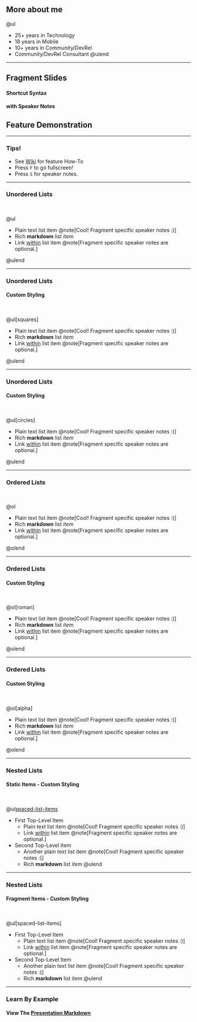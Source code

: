 ## More about me
@ul
- 25+ years in Technology
- 18 years in Mobile
- 10+ years in Community/DevRel
- Community/DevRel Consultant
@ulend

---

## Fragment Slides
#### Shortcut Syntax
#### with Speaker Notes
## Feature Demonstration

---

### Tips!

- See <a target="_blank" href="https://github.com/gitpitch/gitpitch/wiki/Fragment-Slides">Wiki</a> for feature How-To
- Press `F` to go fullscreen!
- Press `S` for speaker notes.

---

### Unordered Lists
<br>

@ul

- Plain text list item @note[Cool! Fragment specific speaker notes :)]
- Rich **markdown** list *item*
- Link [within](https://gitpitch.com) list item @note[Fragment specific speaker notes are optional.]

@ulend

---

### Unordered Lists
#### Custom Styling
<br>

@ul[squares]

- Plain text list item @note[Cool! Fragment specific speaker notes :)]
- Rich **markdown** list *item*
- Link [within](https://gitpitch.com) list item @note[Fragment specific speaker notes are optional.]

@ulend

---

### Unordered Lists
#### Custom Styling
<br>

@ul[circles]

- Plain text list item @note[Cool! Fragment specific speaker notes :)]
- Rich **markdown** list *item*
- Link [within](https://gitpitch.com) list item @note[Fragment specific speaker notes are optional.]

@ulend

---

### Ordered Lists
<br>

@ol

- Plain text list item @note[Cool! Fragment specific speaker notes :)]
- Rich **markdown** list *item*
- Link [within](https://gitpitch.com) list item @note[Fragment specific speaker notes are optional.]

@olend

---

### Ordered Lists
#### Custom Styling
<br>

@ol[roman]

- Plain text list item @note[Cool! Fragment specific speaker notes :)]
- Rich **markdown** list *item*
- Link [within](https://gitpitch.com) list item @note[Fragment specific speaker notes are optional.]

@olend

---

### Ordered Lists
#### Custom Styling
<br>

@ol[alpha]

- Plain text list item @note[Cool! Fragment specific speaker notes :)]
- Rich **markdown** list *item*
- Link [within](https://gitpitch.com) list item @note[Fragment specific speaker notes are optional.]

@olend

---

### Nested Lists
#### Static Items - Custom Styling
<br>

@ul[spaced-list-items](false)
- First Top-Level Item
  + Plain text list item @note[Cool! Fragment specific speaker notes :)]
  + Link [within](https://gitpitch.com) list item @note[Fragment specific speaker notes are optional.]
- Second Top-Level Item
  + Another plain text list item @note[Cool! Fragment specific speaker notes :)]
  + Rich **markdown** list *item*
@ulend

---

### Nested Lists
#### Fragment Items - Custom Styling
<br>

@ul[spaced-list-items]
- First Top-Level Item
  + Plain text list item @note[Cool! Fragment specific speaker notes :)]
  + Link [within](https://gitpitch.com) list item @note[Fragment specific speaker notes are optional.]
- Second Top-Level Item
  + Another plain text list item @note[Cool! Fragment specific speaker notes :)]
  + Rich **markdown** list *item*
@ulend

---

### Learn By Example
#### View The <a target="_blank" href="https://github.com/gitpitch/feature-demo/blob/frag-shortcut-syntax/PITCHME.md">Presentation Markdown</a>

